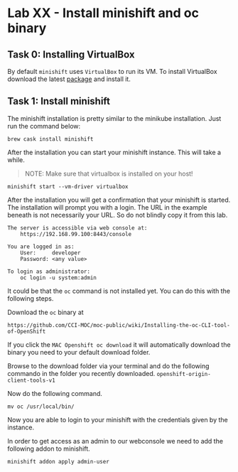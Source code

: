 # Lab XX - Install minishift and oc binary

## Task 0: Installing VirtualBox

By default `minishift` uses `VirtualBox` to run its VM.  To install VirtualBox
download the latest [package](https://download.virtualbox.org/virtualbox/6.0.4/VirtualBox-6.0.4-128413-OSX.dmg)
and install it.

## Task 1: Install minishift

The minishift installation is pretty similar to the minikube installation. Just 
run the command below:

```
brew cask install minishift
```

After the installation you can start your minishift instance. This will take
a while.

> NOTE: Make sure that virtualbox is installed on your host!

```
minishift start --vm-driver virtualbox
```

After the installation you will get a confirmation that your minishift is 
started. The installation will prompt you with a login. The URL in the example 
beneath is not necessarily your URL. So do not blindly copy it from this lab.

```
The server is accessible via web console at:
    https://192.168.99.100:8443/console

You are logged in as:
    User:     developer
    Password: <any value>

To login as administrator:
    oc login -u system:admin
```

It could be that the `oc` command is not installed yet. You can do this with the
following steps.

Download the `oc` binary at

```
https://github.com/CCI-MOC/moc-public/wiki/Installing-the-oc-CLI-tool-of-OpenShift
```

If you click the `MAC Openshift oc download` it will automatically download the
binary you need to your default download folder.

Browse to the download folder via your terminal and do the following commando in
the folder you recently downloaded. `openshift-origin-client-tools-v1`

Now do the following command.

```
mv oc /usr/local/bin/
```

Now you are able to login to your minishift with the credentials given by the
instance.

In order to get access as an admin to our webconsole we need to add the following addon to minishift.

```
minishift addon apply admin-user
```